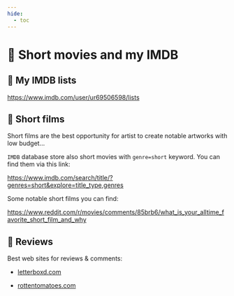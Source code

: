 ```yaml
---
hide:
  - toc
---
```


# 🎨 Short movies and my IMDB

## 🎥 My IMDB lists

<a target="_blank" rel="noopener noreferrer" href="https://www.imdb.com/user/ur69506598/lists">https://www.imdb.com/user/ur69506598/lists</a>

## 🎥 Short films

Short films are the best opportunity for artist to create notable artworks with low budget...

`IMDB` database store also short movies with `genre=short` keyword. You can find them via this link:

<a target="_blank" rel="noopener noreferrer" href="https://www.imdb.com/search/title/?genres=short&explore=title_type,genres">https://www.imdb.com/search/title/?genres=short&explore=title_type,genres</a>

Some notable short films you can find:

<a target="_blank" rel="noopener noreferrer" href="https://www.reddit.com/r/movies/comments/85brb6/what_is_your_alltime_favorite_short_film_and_why">https://www.reddit.com/r/movies/comments/85brb6/what_is_your_alltime_favorite_short_film_and_why</a>

## 🎥 Reviews

Best web sites for reviews & comments:

- <a target="_blank" rel="noopener noreferrer" href="https://letterboxd.com/">letterboxd.com</a>

- <a target="_blank" rel="noopener noreferrer" href="https://www.rottentomatoes.com/">rottentomatoes.com</a>
